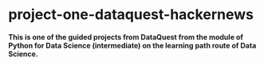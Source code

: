 # project-one-dataquest-hackernews
#### This is one of the guided projects from DataQuest from the module of Python for Data Science (intermediate) on the learning path route of Data Science.
